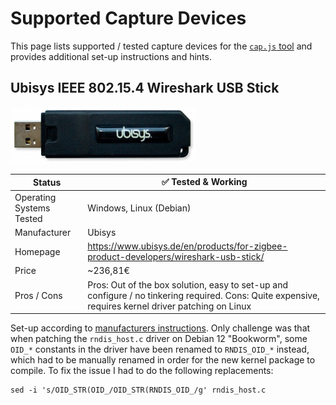 # Supported Capture Devices

This page lists supported / tested capture devices for the [`cap.js` tool](../README.md#zbtk-cap) and provides additional set-up instructions and hints.

## Ubisys IEEE 802.15.4 Wireshark USB Stick

![Ubisys Wirehsark Stick](UbisysUSB.png)

| **Status** | ✅ Tested & Working |
| --- | --- |
| Operating Systems Tested | Windows, Linux (Debian) |
| Manufacturer | Ubisys |
| Homepage | https://www.ubisys.de/en/products/for-zigbee-product-developers/wireshark-usb-stick/ |
| Price | ~236,81€ |
| Pros / Cons | Pros: Out of the box solution, easy to set-up and configure / no tinkering required. Cons: Quite expensive, requires kernel driver patching on Linux |

Set-up according to [manufacturers instructions](https://www.ubisys.de/wp-content/uploads/ubisys-ieee802154-wireshark-manual.pdf). Only challenge was that when patching the `rndis_host.c` driver on Debian 12 "Bookworm", some `OID_*` constants in the driver have been renamed to `RNDIS_OID_*` instead, which had to be manually renamed in order for the new kernel package to compile. To fix the issue I had to do the following replacements:

```batch
sed -i 's/OID_STR(OID_/OID_STR(RNDIS_OID_/g' rndis_host.c
```
